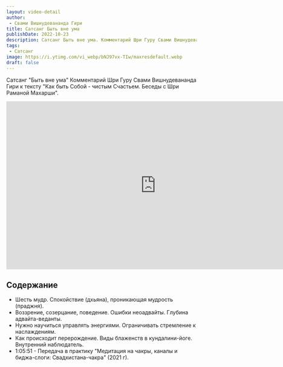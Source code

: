 ```yaml
---
layout: video-detail
author:
 - Свами Вишнудевананда Гири
title: Сатсанг Быть вне ума
publishDate: 2022-10-23
description: Сатсанг Быть вне ума. Комментарий Шри Гуру Свами Вишнудевананда Гири к тексту "Как быть Собой - чистым Счастьем. Беседы с Шри Раманой Махарши".
tags: 
 - Сатсанг
image: https://i.ytimg.com/vi_webp/bNJ97vx-TIw/maxresdefault.webp
draft: false
---
```


 Сатсанг "Быть вне ума"
Комментарий Шри Гуру Свами Вишнудевананда Гири к тексту "Как быть Собой - чистым Счастьем. Беседы с Шри Раманой Махарши".

<iframe width="790" height="444" src="https://www.youtube.com/embed/bNJ97vx-TIw" frameborder="0" allowfullscreen=""></iframe> 

## Содержание
- Шесть мудр. Спокойствие (дхьяна), проникающая мудрость (праджня).
- Воззрение, созерцание, поведение. Ошибки неоадвайты. Глубина адвайта-веданты.
- Нужно научиться управлять энергиями. Ограничивать стремление к наслаждениям.
- Как происходит перерождение. Виды блаженств в кундалини-йоге. Внутренний наблюдатель.
- 1:05:51 - Передача в практику "Медитация на чакры, каналы и биджа-слоги: Свадхистана-чакра" (2021 г).